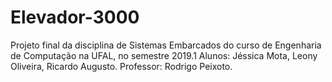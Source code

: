 # Elevador-3000
Projeto final da disciplina de Sistemas Embarcados do curso de Engenharia de Computação na UFAL, no semestre 2019.1
Alunos: Jéssica Mota, Leony Oliveira, Ricardo Augusto.
Professor: Rodrigo Peixoto.

